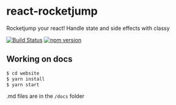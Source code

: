 # react-rocketjump

Rocketjump your react! Handle state and side effects with classy

[![Build Status](https://travis-ci.com/inmagik/react-rocketjump.svg?branch=master)](https://travis-ci.com/inmagik/react-rocketjump)
[![npm version](https://badge.fury.io/js/redux-rocketjump.svg)](https://badge.fury.io/js/react-rocketjump)

## Working on docs

```sh
$ cd website
$ yarn install
$ yarn start
```

.md files are in the `/docs` folder
